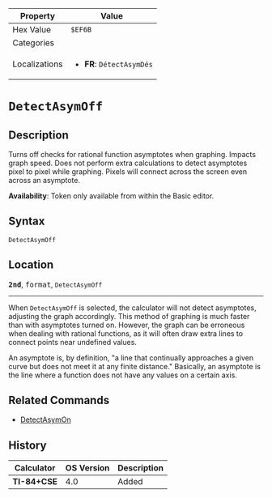 | Property      | Value |
|---------------|-------|
| Hex Value     | `$EF6B`|
| Categories    | <ul></ul> |
| Localizations | <ul><li><b>FR</b>: `DétectAsymDés`</li></ul> |

# `DetectAsymOff`

## Description
Turns off checks for rational function asymptotes when graphing. Impacts graph speed. Does not perform extra calculations to detect asymptotes pixel to pixel while graphing.  Pixels will connect across the screen even across an asymptote.


<b>Availability</b>: Token only available from within the Basic editor.

## Syntax
`DetectAsymOff`

## Location
<tt><kbd><b>2nd</b></kbd></tt>, <kbd>format</kbd>, `DetectAsymOff`
<hr>

When `DetectAsymOff` is selected, the calculator will not detect asymptotes, adjusting the graph accordingly. This method of graphing is much faster than with asymptotes turned on. However, the graph can be erroneous when dealing with rational functions, as it will often draw extra lines to connect points near undefined values.

An asymptote is, by definition, "a line that continually approaches a given curve but does not meet it at any finite distance." Basically, an asymptote is the line where a function does not have any values on a certain axis.

## Related Commands

*   [DetectAsymOn](/detectasymon)

## History
| Calculator | OS Version | Description |
|------------|------------|-------------|
| <b>TI-84+CSE</b> | 4.0 | Added |


